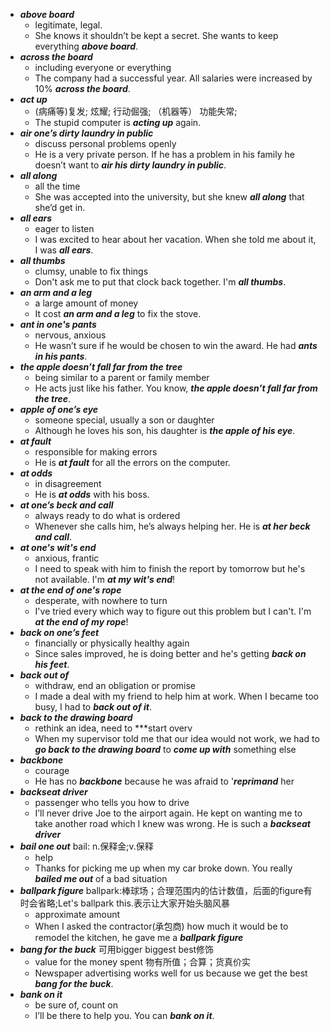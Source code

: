 - ***above board***
  - legitimate, legal.
  - She knows it shouldn’t be kept a secret. She wants to keep everything ***above board***.
- ***across the board***
  - including everyone or everything
  - The company had a successful year. All salaries were increased by 10% ***across the board***.
- ***act up***
  - (病痛等)复发; 炫耀; 行动倔强; （机器等） 功能失常;
  - The stupid computer is ***acting up*** again.
- ***air one’s dirty laundry in public***
  - discuss personal problems openly
  - He is a very private person. If he has a problem in his family he doesn’t want to ***air his dirty laundry in public***.
- ***all along***
  - all the time
  - She was accepted into the university, but she knew ***all along*** that she’d get in.
- ***all ears***
  - eager to listen
  - I was excited to hear about her vacation. When she told me about it, I was ***all ears***.
- ***all thumbs***
  - clumsy, unable to fix things
  - Don't ask me to put that clock back together. I'm ***all thumbs***.
- ***an arm and a leg***
  - a large amount of money
  - It cost ***an arm and a leg*** to fix the stove.
- ***ant in one's pants***
  - nervous, anxious
  - He wasn’t sure if he would be chosen to win the award. He had ***ants in his pants***.
- ***the apple doesn’t fall far from the tree***
  - being similar to a parent or family member
  - He acts just like his father. You know, ***the apple doesn’t fall far from the tree***.
- ***apple of one’s eye***
  - someone special, usually a son or daughter
  - Although he loves his son, his daughter is ***the apple of his eye***.
- ***at fault***
  - responsible for making errors
  - He is ***at fault*** for all the errors on the computer.
- ***at odds***
  - in disagreement
  - He is ***at odds*** with his boss.
- ***at one’s beck and call***
  - always ready to do what is ordered
  - Whenever she calls him, he’s always helping her. He is ***at her beck and call***.
- ***at one's wit's end***
  - anxious, frantic
  - I need to speak with him to finish the report by tomorrow but he's not available. I'm ***at my wit's end***!
- ***at the end of one's rope***
  - desperate, with nowhere to turn
  - I've tried every which way to figure out this problem but I can't. I'm ***at the end of my rope***!
- ***back on one’s feet***
  - financially or physically healthy again
  - Since sales improved, he is doing better and he's getting ***back on his feet***.
- ***back out of***
  - withdraw, end an obligation or promise
  - I made a deal with my friend to help him at work. When I became too busy, I had to ***back out of it***.
- ***back to the drawing board***
  - rethink an idea, need to ***start overv
  - When my supervisor told me that our idea would not work, we had to ***go back to the drawing board*** to ***come up with*** something else
- ***backbone***
  - courage
  - He has no ***backbone*** because he was afraid to '***reprimand*** her
- ***backseat driver***
  - passenger who tells you how to drive
  - I’ll never drive Joe to the airport again. He kept on wanting me to take another road which I knew was wrong. He is such a ***backseat driver***
- ***bail one out*** bail: n.保释金;v.保释
  - help
  - Thanks for picking me up when my car broke down. You really ***bailed me out*** of a bad situation
- ***ballpark figure*** ballpark:棒球场；合理范围内的估计数值，后面的figure有时会省略;Let's ballpark this.表示让大家开始头脑风暴
  - approximate amount
  - When I asked the contractor(承包商) how much it would be to remodel the kitchen, he gave me a ***ballpark figure***
- ***bang for the buck*** 可用bigger biggest best修饰
  - value for the money spent 物有所值；合算；货真价实
  - Newspaper advertising works well for us because we get the best ***bang for the buck***.
- ***bank on it***
  - be sure of, count on
  - I’ll be there to help you. You can ***bank on it***.
